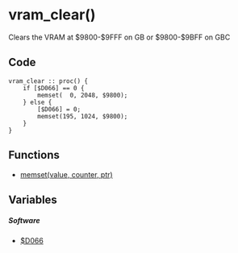 # vram_clear()
Clears the VRAM at \$9800-\$9FFF on GB or \$9800-\$9BFF on GBC
## Code
```
vram_clear :: proc() {
	if [$D066] == 0 {
		memset(  0, 2048, $9800);
	} else {
		[$D066] = 0;
		memset(195, 1024, $9800);
	}
}
```
## Functions
- [memset(value, counter, ptr)](bank0/memset.md)
## Variables
##### Software
- [$D066](variables.md#D066)